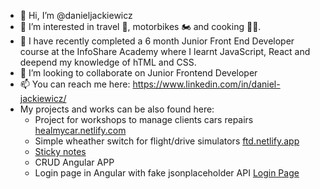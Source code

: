 - 👋 Hi, I’m @danieljackiewicz
- 👀 I’m interested in travel :compass:, motorbikes :motorcycle: and cooking :man_cook:. 
- 🌱 I have recently completed a 6 month Junior Front End Developer course at the InfoShare Academy where I learnt JavaScript, React and deepend my knowledge of hTML and CSS.
- 💞️ I’m looking to collaborate on Junior Frontend Developer
- 📫 You can reach me here: https://www.linkedin.com/in/daniel-jackiewicz/
- My projects and works can be also found here: 
  - Project for workshops to manage clients cars repairs [healmycar.netlify.com](https://healmycar.netlify.app/)
  - Simple wheather switch for flight/drive simulators [ftd.netlify.app](https://ftd.netlify.app/)
  - [Sticky notes](https://memo-sticky-notes.netlify.app/)
  - CRUD Angular APP
  - Login page in Angular with fake jsonplaceholder API [Login Page](y-login-angular.netlify.app/)

<!---
danieljackiewicz/danieljackiewicz is a ✨ special ✨ repository because its `README.md` (this file) appears on your GitHub profile.
You can click the Preview link to take a look at your changes.
--->
